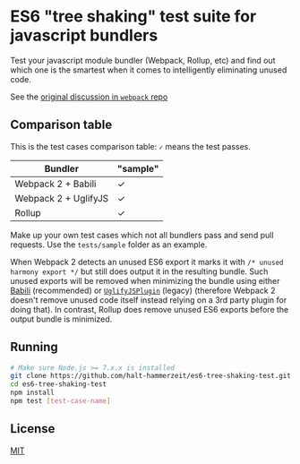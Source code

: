 # ES6 "tree shaking" test suite for javascript bundlers

<!-- 
[![NPM Version][npm-badge]][npm]
[![Build Status][travis-badge]][travis]
[![Test Coverage][coveralls-badge]][coveralls] -->

Test your javascript module bundler (Webpack, Rollup, etc) and find out which one is the smartest when it comes to intelligently eliminating unused code.

See the [original discussion in `webpack` repo](https://github.com/webpack/webpack/issues/2867)

## Comparison table

This is the test cases comparison table: `✓` means the test passes.

| Bundler              | "sample" |
|----------------------|----------|
| Webpack 2 + Babili   |     ✓    |
| Webpack 2 + UglifyJS |     ✓    |
| Rollup               |     ✓    |

Make up your own test cases which not all bundlers pass and send pull requests. Use the `tests/sample` folder as an example.

When Webpack 2 detects an unused ES6 export it marks it with `/* unused harmony export */` but still does output it in the resulting bundle. Such unused exports will be removed when minimizing the bundle using either [Babili](https://github.com/webpack-contrib/babili-webpack-plugin) (recommended) or [`UglifyJSPlugin`](https://github.com/webpack-contrib/uglifyjs-webpack-plugin) (legacy) (therefore Webpack 2 doesn't remove unused code itself instead relying on a 3rd party plugin for doing that). In contrast, Rollup does remove unused ES6 exports before the output bundle is minimized.

## Running

```sh
# Make sure Node.js >= 7.x.x is installed
git clone https://github.com/halt-hammerzeit/es6-tree-shaking-test.git
cd es6-tree-shaking-test
npm install
npm test [test-case-name]
```

## License

[MIT](LICENSE)

[npm]: https://www.npmjs.org/package/universal-webpack
[npm-badge]: https://img.shields.io/npm/v/universal-webpack.svg?style=flat-square

[travis]: https://travis-ci.org/halt-hammerzeit/universal-webpack
[travis-badge]: https://img.shields.io/travis/halt-hammerzeit/universal-webpack/master.svg?style=flat-square

[coveralls]: https://coveralls.io/r/halt-hammerzeit/universal-webpack?branch=master
[coveralls-badge]: https://img.shields.io/coveralls/halt-hammerzeit/universal-webpack/master.svg?style=flat-square
